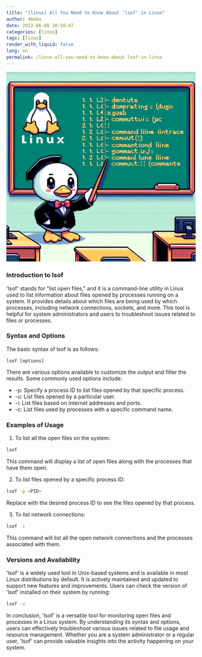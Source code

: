 ```yaml
---
title: "[linux] All You Need to Know About 'lsof' in Linux"
author: 46ebu
date: 2022-06-08 20:59:47 
categories: [linux]
tags: [linux]
render_with_liquid: false
lang: en
permalink: /linux-all-you-need-to-know-about-lsof-in-linux
---
```


![Intro](/assets/img/post/linux.png)
### Introduction to lsof
'lsof' stands for "list open files," and it is a command-line utility in Linux used to list information about files opened by processes running on a system. It provides details about which files are being used by which processes, including network connections, sockets, and more. This tool is helpful for system administrators and users to troubleshoot issues related to files or processes.

### Syntax and Options
The basic syntax of lsof is as follows:
```
lsof [options]
```
There are various options available to customize the output and filter the results. Some commonly used options include:
- -p: Specify a process ID to list files opened by that specific process.
- -u: List files opened by a particular user.
- -i: List files based on internet addresses and ports.
- -c: List files used by processes with a specific command name.

### Examples of Usage
1. To list all the open files on the system:
```bash
lsof
```
This command will display a list of open files along with the processes that have them open.

2. To list files opened by a specific process ID:
```bash
lsof -p <PID>
```
Replace <PID> with the desired process ID to see the files opened by that process.

3. To list network connections:
```bash
lsof -i
```
This command will list all the open network connections and the processes associated with them.

### Versions and Availability
'lsof' is a widely used tool in Unix-based systems and is available in most Linux distributions by default. It is actively maintained and updated to support new features and improvements. Users can check the version of 'lsof' installed on their system by running:
```bash
lsof -v
```

In conclusion, 'lsof' is a versatile tool for monitoring open files and processes in a Linux system. By understanding its syntax and options, users can effectively troubleshoot various issues related to file usage and resource management. Whether you are a system administrator or a regular user, 'lsof' can provide valuable insights into the activity happening on your system.